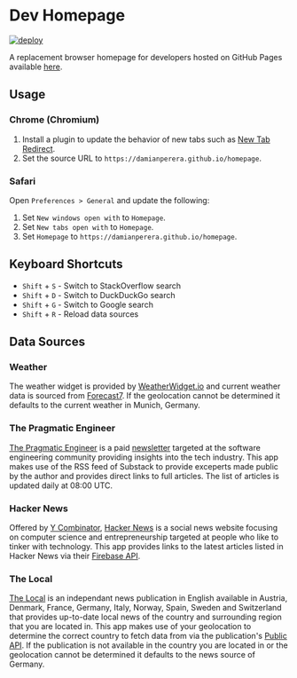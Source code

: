 # Dev Homepage

[![deploy](https://github.com/damianperera/homepage/actions/workflows/deploy.yml/badge.svg?branch=main)](https://github.com/damianperera/homepage/actions/workflows/deploy.yml)

A replacement browser homepage for developers hosted on GitHub Pages available [here](https://damianperera.github.io/homepage).

## Usage

### Chrome (Chromium)

1. Install a plugin to update the behavior of new tabs such as [New Tab Redirect](https://chrome.google.com/webstore/detail/new-tab-redirect/icpgjfneehieebagbmdbhnlpiopdcmna).
2. Set the source URL to `https://damianperera.github.io/homepage`.

### Safari

Open `Preferences > General` and update the following:

1. Set `New windows open with` to `Homepage`.
2. Set `New tabs open with` to `Homepage`.
3. Set `Homepage` to `https://damianperera.github.io/homepage`.

## Keyboard Shortcuts

- `Shift` + `S` - Switch to StackOverflow search
- `Shift` + `D` - Switch to DuckDuckGo search
- `Shift` + `G` - Switch to Google search
- `Shift` + `R` - Reload data sources

## Data Sources

### Weather

The weather widget is provided by [WeatherWidget.io](https://weatherwidget.io/) and current weather data is sourced from [Forecast7](https://forecast7.com/). If the geolocation cannot be determined it defaults to the current weather in Munich, Germany.

### The Pragmatic Engineer

[The Pragmatic Engineer](https://www.pragmaticengineer.com/) is a paid [newsletter](https://newsletter.pragmaticengineer.com/) targeted at the software engineering community providing insights into the tech industry. This app makes use of the RSS feed of Substack to provide exceperts made public by the author and provides direct links to full articles. The list of articles is updated daily at 08:00 UTC.

### Hacker News

Offered by [Y Combinator](https://www.ycombinator.com/), [Hacker News](https://news.ycombinator.com/) is a social news website focusing on computer science and entrepreneurship targeted at people who like to tinker with technology. This app provides links to the latest articles listed in Hacker News via their [Firebase API](https://github.com/HackerNews/API).

### The Local

[The Local](https://www.thelocal.com/) is an independant news publication in English available in Austria, Denmark, France, Germany, Italy, Norway, Spain, Sweden and Switzerland that provides up-to-date local news of the country and surrounding region that you are located in. This app makes use of your geolocation to determine the correct country to fetch data from via the publication's [Public API](https://developer.wordpress.org/rest-api/reference/). If the publication is not available in the country you are located in or the geolocation cannot be determined it defaults to the news source of Germany.
